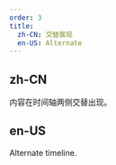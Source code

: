 ```yaml
---
order: 3
title:
  zh-CN: 交替展现
  en-US: Alternate
---
```


## zh-CN

内容在时间轴两侧交替出现。

## en-US

Alternate timeline.

